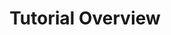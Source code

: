 ---
layout: tutorial_overview
title: Tutorial Overview
menu_title: Tutorial Overview
description: Tutorial Overview
lang: cn
weight: 20
ref: tut-20
---